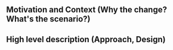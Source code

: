 ## Motivation and Context (Why the change? What's the scenario?)

<!-- Replace this comment with Motivation and Context -->

## High level description (Approach, Design)

<!-- Replace this comment with a Description of the changes -->